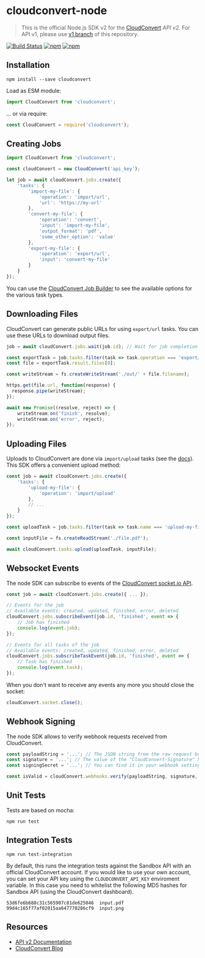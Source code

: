 # cloudconvert-node


> This is the official Node.js SDK v2 for the [CloudConvert](https://cloudconvert.com/api/v2) _API v2_. 
> For API v1, please use [v1 branch](https://github.com/cloudconvert/cloudconvert-node/tree/v1) of this repository.

[![Build Status](https://travis-ci.org/cloudconvert/cloudconvert-node.svg?branch=master)](https://travis-ci.org/cloudconvert/cloudconvert-node)
[![npm](https://img.shields.io/npm/v/cloudconvert.svg)](https://www.npmjs.com/package/cloudconvert)
[![npm](https://img.shields.io/npm/dt/cloudconvert.svg)](https://www.npmjs.com/package/cloudconvert)

## Installation


    npm install --save cloudconvert
    
Load as ESM module:

```js
import CloudConvert from 'cloudconvert';
```

... or via require:
```js
const CloudConvert = require('cloudconvert');
```


## Creating Jobs

```js
import CloudConvert from 'cloudconvert';

const cloudConvert = new CloudConvert('api_key');

let job = await cloudConvert.jobs.create({
    'tasks': {
        'import-my-file': {
            'operation': 'import/url',
            'url': 'https://my-url'
        },
        'convert-my-file': {
            'operation': 'convert',
            'input': 'import-my-file',
            'output_format': 'pdf',
            'some_other_option': 'value'
        },
        'export-my-file': {
            'operation': 'export/url',
            'input': 'convert-my-file'
        }
    }
});
```
You can use the [CloudConvert Job Builder](https://cloudconvert.com/api/v2/jobs/builder) to see the available options for the various task types.

## Downloading Files

CloudConvert can generate public URLs for using `export/url` tasks. You can use these URLs to download output files.

```js
job = await cloudConvert.jobs.wait(job.id); // Wait for job completion

const exportTask = job.tasks.filter(task => task.operation === 'export/url' && task.status === 'finished')[0];
const file = exportTask.result.files[0];

const writeStream = fs.createWriteStream('./out/' + file.filename);

https.get(file.url, function(response) {
  response.pipe(writeStream);
});

await new Promise((resolve, reject) => {
    writeStream.on('finish', resolve);
    writeStream.on('error', reject);
});
```

## Uploading Files

Uploads to CloudConvert are done via `import/upload` tasks (see the [docs](https://cloudconvert.com/api/v2/import#import-upload-tasks)). This SDK offers a convenient upload method:

```js
const job = await cloudConvert.jobs.create({
    'tasks': {
        'upload-my-file': {
            'operation': 'import/upload'          
        },
        // ...
    }
});

const uploadTask = job.tasks.filter(task => task.name === 'upload-my-file')[0];

const inputFile = fs.createReadStream('./file.pdf');

await cloudConvert.tasks.upload(uploadTask, inputFile);
```


## Websocket Events

The node SDK can subscribe to events of the [CloudConvert socket.io API](https://cloudconvert.com/api/v2/socket#socket).


```js
const job = await cloudConvert.jobs.create({ ... });

// Events for the job
// Available events: created, updated, finished, error, deleted
cloudConvert.jobs.subscribeEvent(job.id, 'finished', event => {
    // Job has finished
    console.log(event.job);
});

// Events for all tasks of the job
// Available events: created, updated, finished, error, deleted
cloudConvert.jobs.subscribeTaskEvent(job.id, 'finished', event => {
    // Task has finished
    console.log(event.task);
});
```

When you don't want to receive any events any more you should close the socket:
```js
cloudConvert.socket.close();
```

## Webhook Signing

The node SDK allows to verify webhook requests received from CloudConvert.

```js
const payloadString = '...'; // The JSON string from the raw request body.
const signature = '...'; // The value of the "CloudConvert-Signature" header.
const signingSecret = '...'; // You can find it in your webhook settings.

const isValid = cloudConvert.webhooks.verify(payloadString, signature, signingSecret); // returns true or false
```

## Unit Tests

Tests are based on mocha: 

    npm run test



## Integration Tests

    npm run test-integration
    
    
By default, this runs the integration tests against the Sandbox API with an official CloudConvert account. If you would like to use your own account, you can set your API key using the `CLOUDCONVERT_API_KEY` enviroment variable. In this case you need to whitelist the following MD5 hashes for Sandbox API (using the CloudConvert dashboard).

    53d6fe6b688c31c565907c81de625046  input.pdf
    99d4c165f77af02015aa647770286cf9  input.png
    

## Resources

* [API v2 Documentation](https://cloudconvert.com/api/v2)
* [CloudConvert Blog](https://cloudconvert.com/blog)
